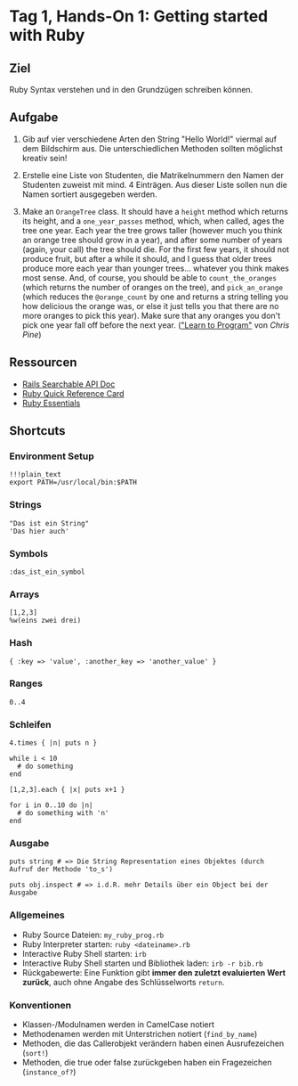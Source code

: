# Tag 1, Hands-On 1: Getting started with Ruby

## Ziel

Ruby Syntax verstehen und in den Grundzügen schreiben können.

## Aufgabe

1. Gib auf vier verschiedene Arten den String "Hello World!" viermal auf dem
Bildschirm aus. Die unterschiedlichen Methoden sollten möglichst kreativ sein!

2. Erstelle eine Liste von Studenten, die Matrikelnummern den Namen der Studenten
zuweist  mit mind. 4 Einträgen. Aus dieser Liste sollen nun die Namen
sortiert ausgegeben werden.

3. Make an `OrangeTree` class. It should have a `height` method which returns
its height, and a `one_year_passes` method, which, when called, ages the tree
one year. Each year the tree grows taller (however much you think an orange
tree should grow in a year), and after some number of years (again, your call)
the tree should die. For the first few years, it should not produce fruit, but
after a while it should, and I guess that older trees produce more each year
than younger trees... whatever you think makes most sense. And, of course, you
should be able to `count_the_oranges` (which returns the number of oranges on
the tree), and `pick_an_orange` (which reduces the `@orange_count` by one and
returns a string telling you how delicious the orange was, or else it just
tells you that there are no more oranges to pick this year). Make sure that
any oranges you don't pick one year fall off before the next year. (["Learn to
Program"](http://pine.fm/LearnToProgram/ "Learn to Program, by Chris Pine") von *Chris Pine*)

## Ressourcen

* [Rails Searchable API Doc](http://railsapi.com/ "Rails Searchable API Doc")
* [Ruby Quick Reference Card](http://www.scribd.com/doc/7991776/Refcard-30-Essential-Ruby "Refcard #30: Essential Ruby")
* [Ruby Essentials](ruby_essentials.html "Ruby Essentials")

## Shortcuts

### Environment Setup

    !!!plain_text
    export PATH=/usr/local/bin:$PATH

### Strings

    "Das ist ein String"
    'Das hier auch'

### Symbols    

    :das_ist_ein_symbol

### Arrays

    [1,2,3]
    %w(eins zwei drei)

### Hash
  
    { :key => 'value', :another_key => 'another_value' }

### Ranges

    0..4

### Schleifen
    
    4.times { |n| puts n }

    while i < 10 
      # do something 
    end

    [1,2,3].each { |x| puts x+1 }

    for i in 0..10 do |n| 
      # do something with 'n'
    end 

### Ausgabe

    puts string # => Die String Representation eines Objektes (durch Aufruf der Methode 'to_s')
    
    puts obj.inspect # => i.d.R. mehr Details über ein Object bei der Ausgabe

### Allgemeines

* Ruby Source Dateien: `my_ruby_prog.rb`
* Ruby Interpreter starten: `ruby <dateiname>.rb`
* Interactive Ruby Shell starten: `irb`
* Interactive Ruby Shell starten und Bibliothek laden: `irb -r bib.rb`
* Rückgabewerte: Eine Funktion gibt **immer den zuletzt evaluierten Wert zurück**, auch ohne Angabe des Schlüsselworts `return`. 

### Konventionen

* Klassen-/Modulnamen werden in CamelCase notiert
* Methodenamen werden mit Unterstrichen notiert (`find_by_name`)
* Methoden, die das Callerobjekt verändern haben einen Ausrufezeichen (`sort!`) 
* Methoden, die true oder false zurückgeben haben ein Fragezeichen (`instance_of?`) 


